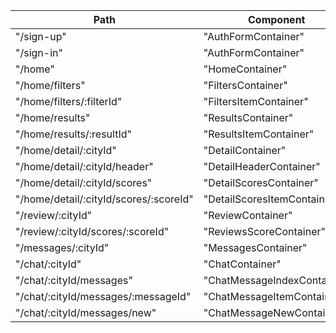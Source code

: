



|Path                                     | Component   |
|-----------------------------------------|-------------|
| "/sign-up"                              | "AuthFormContainer" |
| "/sign-in"                              | "AuthFormContainer" |
| "/home"                                 | "HomeContainer" |
| "/home/filters"                         | "FiltersContainer" |
| "/home/filters/:filterId"               | "FiltersItemContainer" |
| "/home/results"                         | "ResultsContainer" |
| "/home/results/:resultId"               | "ResultsItemContainer"
| "/home/detail/:cityId"                  | "DetailContainer" |
| "/home/detail/:cityId/header"           | "DetailHeaderContainer" |
| "/home/detail/:cityId/scores"           | "DetailScoresContainer" |
| "/home/detail/:cityId/scores/:scoreId"  | "DetailScoresItemContainer" |
| "/review/:cityId"                       | "ReviewContainer" |
| "/review/:cityId/scores/:scoreId"       | "ReviewsScoreContainer" |
| "/messages/:cityId"                     | "MessagesContainer" |
| "/chat/:cityId"                         | "ChatContainer" |
| "/chat/:cityId/messages"                | "ChatMessageIndexContainer" |
| "/chat/:cityId/messages/:messageId"     | "ChatMessageItemContainer" |
| "/chat/:cityId/messages/new"            | "ChatMessageNewContainer" |
